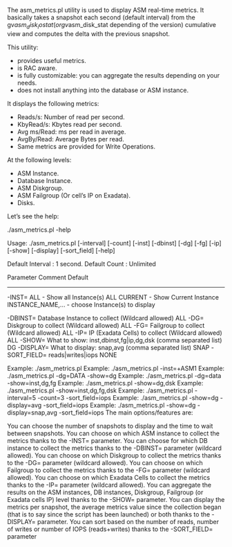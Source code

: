 The asm_metrics.pl utility is used to display ASM real-time metrics. It basically takes a snapshot each second (default interval) from the gv$asm_disk_iostat (or gv$asm_disk_stat depending of the version) cumulative view and computes the delta with the previous snapshot.

This utility:

- provides useful metrics.
- is RAC aware.
- is fully customizable: you can aggregate the results depending on your needs.
- does not install anything into the database or ASM instance.

It displays the following metrics:

- Reads/s: Number of read per second.
- KbyRead/s: Kbytes read per second.
- Avg ms/Read: ms per read in average.
- AvgBy/Read: Average Bytes per read.
- Same metrics are provided for Write Operations.

At the following levels:

- ASM Instance.
- Database Instance.
- ASM Diskgroup.
- ASM Failgroup (Or cell’s IP on Exadata).
- Disks.

Let’s see the help:

./asm_metrics.pl -help

Usage: ./asm_metrics.pl [-interval] [-count] [-inst] [-dbinst] [-dg] [-fg] [-ip] [-show] [-display] [-sort_field] [-help]

 Default Interval : 1 second.
 Default Count    : Unlimited

  Parameter         Comment                                                           Default
  ---------         -------                                                           -------
  -INST=            ALL - Show all Instance(s)                                        ALL
                    CURRENT - Show Current Instance
                    INSTANCE_NAME,... - choose Instance(s) to display

  -DBINST=          Database Instance to collect (Wildcard allowed)                   ALL
  -DG=              Diskgroup to collect (Wildcard allowed)                           ALL
  -FG=              Failgroup to collect (Wildcard allowed)                           ALL
  -IP=              IP (Exadata Cells) to collect (Wildcard allowed)                  ALL
  -SHOW=            What to show: inst,dbinst,fg|ip,dg,dsk (comma separated list)     DG
  -DISPLAY=         What to display: snap,avg (comma separated list)                  SNAP
  -SORT_FIELD=      reads|writes|iops                                                 NONE

Example: ./asm_metrics.pl
Example: ./asm_metrics.pl  -inst=+ASM1
Example: ./asm_metrics.pl  -dg=DATA -show=dg
Example: ./asm_metrics.pl  -dg=data -show=inst,dg,fg
Example: ./asm_metrics.pl  -show=dg,dsk
Example: ./asm_metrics.pl  -show=inst,dg,fg,dsk
Example: ./asm_metrics.pl  -interval=5 -count=3 -sort_field=iops
Example: ./asm_metrics.pl  -show=dg -display=avg -sort_field=iops
Example: ./asm_metrics.pl  -show=dg -display=snap,avg -sort_field=iops
The main options/features are:

You can choose the number of snapshots to display and the time to wait between snapshots.
You can choose on which ASM instance to collect the metrics thanks to the -INST= parameter.
You can choose for which DB instance to collect the metrics thanks to the -DBINST= parameter (wildcard allowed).
You can choose on which Diskgroup to collect the metrics thanks to the -DG= parameter (wildcard allowed).
You can choose on which Failgroup to collect the metrics thanks to the -FG= parameter (wildcard allowed).
You can choose on which Exadata Cells to collect the metrics thanks to the -IP= parameter (wildcard allowed).
You can aggregate the results on the ASM instances, DB instances, Diskgroup, Failgroup (or Exadata cells IP) level thanks to the -SHOW= parameter.
You can display the metrics per snapshot, the average metrics value since the collection began (that is to say since the script has been launched) or both thanks to the -DISPLAY= parameter.
You can sort based on the number of reads, number of writes or number of IOPS (reads+writes) thanks to the -SORT_FIELD= parameter
